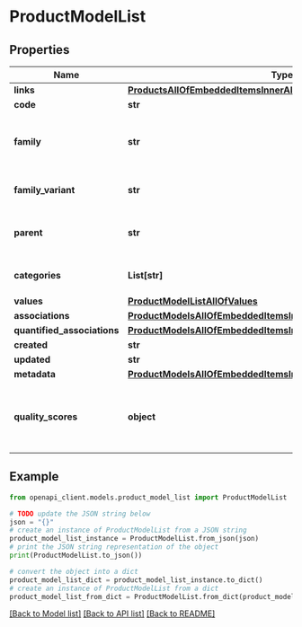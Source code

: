 # ProductModelList


## Properties

Name | Type | Description | Notes
------------ | ------------- | ------------- | -------------
**links** | [**ProductsAllOfEmbeddedItemsInnerAllOfLinks**](ProductsAllOfEmbeddedItemsInnerAllOfLinks.md) |  | [optional] 
**code** | **str** | Product model code | 
**family** | **str** | &lt;a href&#x3D;&#39;api-reference.html#Family&#39;&gt;Family&lt;/a&gt; code  from which the product inherits its attributes and attributes requirements (since the 3.2) | [optional] 
**family_variant** | **str** | Family variant code from which the product model inherits its attributes and variant attributes | 
**parent** | **str** | Code of the parent &lt;a href&#x3D;&#39;api-reference.html#Productmodel&#39;&gt;product model&lt;/a&gt;. This parent can be modified since the 2.3. | [optional] [default to 'null']
**categories** | **List[str]** | Codes of the &lt;a href&#x3D;&#39;api-reference.html#Category&#39;&gt;categories&lt;/a&gt; in which the product model is categorized | [optional] 
**values** | [**ProductModelListAllOfValues**](ProductModelListAllOfValues.md) |  | [optional] 
**associations** | [**ProductModelsAllOfEmbeddedItemsInnerAllOfAssociations**](ProductModelsAllOfEmbeddedItemsInnerAllOfAssociations.md) |  | [optional] 
**quantified_associations** | [**ProductModelsAllOfEmbeddedItemsInnerAllOfQuantifiedAssociations**](ProductModelsAllOfEmbeddedItemsInnerAllOfQuantifiedAssociations.md) |  | [optional] 
**created** | **str** | Date of creation | [optional] 
**updated** | **str** | Date of the last update | [optional] 
**metadata** | [**ProductModelsAllOfEmbeddedItemsInnerAllOfMetadata**](ProductModelsAllOfEmbeddedItemsInnerAllOfMetadata.md) |  | [optional] 
**quality_scores** | **object** | Product model quality scores for each channel/locale combination (&lt;strong&gt;only available since the 7.0 version&lt;/strong&gt; and when the \&quot;with_quality_scores\&quot; query parameter is set to \&quot;true\&quot;) | [optional] 

## Example

```python
from openapi_client.models.product_model_list import ProductModelList

# TODO update the JSON string below
json = "{}"
# create an instance of ProductModelList from a JSON string
product_model_list_instance = ProductModelList.from_json(json)
# print the JSON string representation of the object
print(ProductModelList.to_json())

# convert the object into a dict
product_model_list_dict = product_model_list_instance.to_dict()
# create an instance of ProductModelList from a dict
product_model_list_from_dict = ProductModelList.from_dict(product_model_list_dict)
```
[[Back to Model list]](../README.md#documentation-for-models) [[Back to API list]](../README.md#documentation-for-api-endpoints) [[Back to README]](../README.md)


